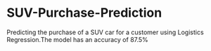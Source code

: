 # SUV-Purchase-Prediction
Predicting the purchase of a SUV car for a customer using Logistics Regression.The model has an accuracy of 87.5%
